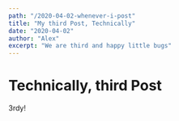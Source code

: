 ```yaml
---
path: "/2020-04-02-whenever-i-post"
title: "My third Post, Technically"
date: "2020-04-02"
author: "Alex"
excerpt: "We are third and happy little bugs"
---
```


# Technically, third Post

3rdy!
